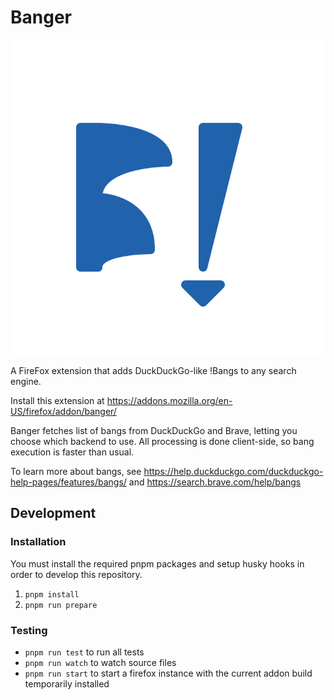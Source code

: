 # Banger
![Icon](static/icons/icon.svg)

A FireFox extension that adds DuckDuckGo-like !Bangs to any search engine.

Install this extension at https://addons.mozilla.org/en-US/firefox/addon/banger/

Banger fetches list of bangs from DuckDuckGo and Brave, letting you choose which backend to use.
All processing is done client-side, so bang execution is faster than usual.

To learn more about bangs, see https://help.duckduckgo.com/duckduckgo-help-pages/features/bangs/ and https://search.brave.com/help/bangs

## Development
### Installation
You must install the required pnpm packages and setup husky hooks in order to develop this repository.
1. `pnpm install`
2. `pnpm run prepare`
### Testing
- `pnpm run test` to run all tests
- `pnpm run watch` to watch source files
- `pnpm run start` to start a firefox instance with the current addon build temporarily installed